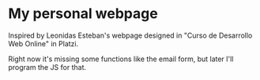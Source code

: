 # My personal webpage
Inspired by Leonidas Esteban's webpage designed in "Curso de Desarrollo Web Online" in Platzi.

Right now it's missing some functions like the email form, but later I'll program the JS for that.

